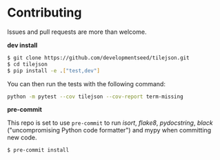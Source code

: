 # Contributing

Issues and pull requests are more than welcome.

**dev install**

```bash
$ git clone https://github.com/developmentseed/tilejson.git
$ cd tilejson
$ pip install -e .["test,dev"]
```

You can then run the tests with the following command:

```sh
python -m pytest --cov tilejson --cov-report term-missing
```

**pre-commit**

This repo is set to use `pre-commit` to run *isort*, *flake8*, *pydocstring*, *black* ("uncompromising Python code formatter") and mypy when committing new code.

```bash
$ pre-commit install
```
